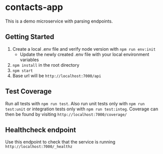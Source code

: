 # contacts-app
This is a demo microservice with parsing endpoints.

## Getting Started

1. Create a local .env file and verify node version with `npm run env:init`
    * Update the newly created .env file with your local environment variables
2. `npm install` in the root directory
3. `npm start`
4. Base url will be `http://localhost:7000/api`

## Test Coverage
Run all tests with `npm run test`. Also run unit tests only with `npm run test:unit` or integration tests only with `npm run test:integ`.
Coverage can then be found by visiting `http://localhost:7000/coverage/`

## Healthcheck endpoint
Use this endpoint to check that the service is running `http://localhost:7000/_healthz`
